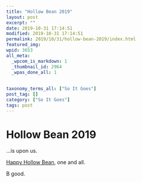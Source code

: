 ```yaml
---
title: "Hollow Bean 2019"
layout: post
excerpt: ""
date: 2019-10-31 17:14:51
modified: 2019-10-31 17:14:51
permalink: 2019/10/31/hollow-bean-2019/index.html
featured_img: 
wpid: 3653
all_meta: 
  _wpcom_is_markdown: 1
  _thumbnail_id: 2964
  _wpas_done_all: 1
  
  
taxonomy_terms_all: ["So It Goes"]
post_tag: []
category: ["So It Goes"]
tags: post
---
```


# Hollow Bean 2019

…is upon us.

[Happy Hollow Bean](http://patrickjohanneson.com/2005/10/31/explain-said-the-interrogation-machine/), one and all.

B good.